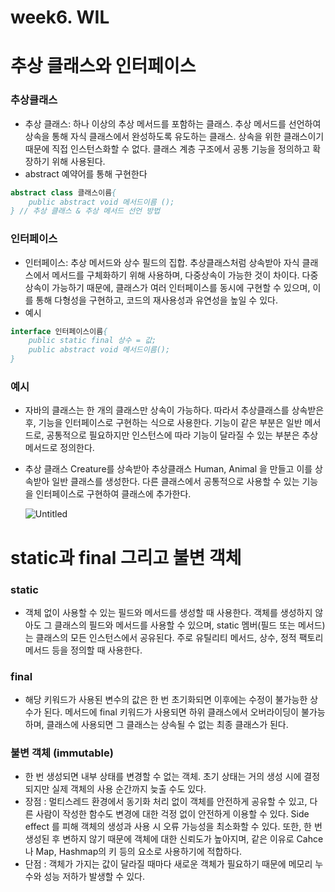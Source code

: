 # week6. WIL

# **추상 클래스와 인터페이스**

### 추상클래스

- 추상 클래스: 하나 이상의 추상 메서드를 포함하는 클래스. 추상 메서드를 선언하여 상속을 통해 자식 클래스에서 완성하도록 유도하는 클래스. 상속을 위한 클래스이기 때문에 직접 인스턴스화할 수 없다. 클래스 계층 구조에서 공통 기능을 정의하고 확장하기 위해 사용된다.
- abstract 예약어를 통해 구현한다

```pascal
abstract class 클래스이름{ 
	public abstract void 메서드이름 ();
} // 추상 클래스 & 추상 메서드 선언 방법
```

### 인터페이스

- 인터페이스: 추상 메서드와 상수 필드의 집합.  추상클래스처럼 상속받아 자식 클래스에서 메서드를 구체화하기 위해 사용하며, 다중상속이 가능한 것이 차이다. 다중 상속이 가능하기 때문에, 클래스가 여러 인터페이스를 동시에 구현할 수 있으며, 이를 통해 다형성을 구현하고, 코드의 재사용성과 유연성을 높일 수 있다.
- 예시

```pascal
interface 인터페이스이름{
	public static final 상수 = 값;
	public abstract void 메서드이름();
}

```

### 예시

- 자바의 클래스는 한 개의 클래스만 상속이 가능하다. 따라서 추상클래스를 상속받은 후, 기능을 인터페이스로 구현하는 식으로 사용한다. 기능이 같은 부분은 일반 메서드로, 공통적으로 필요하지만 인스턴스에 따라 기능이 달라질 수 있는 부분은 추상 메서드로 정의한다.
- 추상 클래스 Creature를 상속받아 추상클래스 Human, Animal 을 만들고 이를 상속받아 일반 클래스를 생성한다. 다른 클래스에서 공통적으로 사용할 수 있는 기능을 인터페이스로 구현하여 클래스에 추가한다.
    
    ![Untitled](week6%20WIL%209057facd1770471c9b2dfe8e24350135/Untitled.png)
    

# **static과 final 그리고 불변 객체**

### static

- 객체 없이 사용할 수 있는 필드와 메서드를 생성할 때 사용한다. 객체를 생성하지 않아도 그 클래스의 필드와 메서드를 사용할 수 있으며, static 멤버(필드 또는 메서드)는 클래스의 모든 인스턴스에서 공유된다.  주로 유틸리티 메서드, 상수, 정적 팩토리 메서드 등을 정의할 때 사용한다.

### final

- 해당 키워드가 사용된 변수의 값은 한 번 초기화되면 이후에는 수정이 불가능한 상수가 된다. 메서드에 final 키워드가 사용되면 하위 클래스에서 오버라이딩이 불가능하며, 클래스에 사용되면 그 클래스는 상속될 수 없는 최종 클래스가 된다.

### 불변 객체 (immutable)

- 한 번 생성되면 내부 상태를 변경할 수 없는 객체. 초기 상태는 거의 생성 시에 결정되지만 실제 객체의 사용 순간까지 늦출 수도 있다.
- 장점 : 멀티스레드 환경에서 동기화 처리 없이 객체를 안전하게 공유할 수 있고, 다른 사람이 작성한 함수도 변경에 대한 걱정 없이 안전하게 이용할 수 있다. Side effect 를 피해 객체의 생성과 사용 시 오류 가능성을 최소화할 수 있다.  또한, 한 번 생성된 후 변하지 않기 때문에 객체에 대한 신뢰도가 높아지며, 같은 이유로 Cahce 나 Map, Hashmap의 키 등의 요소로 사용하기에 적합하다.
- 단점 : 객체가 가지는 값이 달라질 때마다 새로운 객체가 필요하기 때문에 메모리 누수와 성능 저하가 발생할 수 있다.